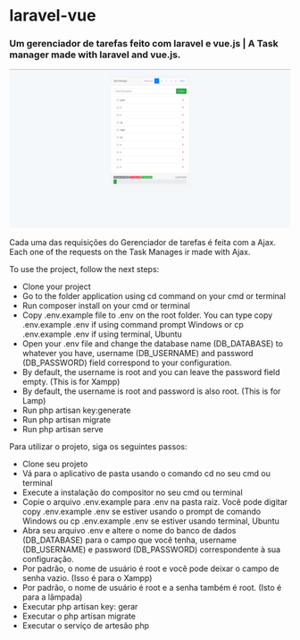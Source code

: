 # laravel-vue
### Um gerenciador de tarefas feito com laravel e vue.js | A Task manager made with laravel and vue.js.

![alt text](https://github.com/rafaelherbert/laravel-vue/blob/master/Captura%20de%20Tela%20(334).png)

Cada uma das requisições do Gerenciador de tarefas é feita com a Ajax.
Each one of the requests on the Task Manages ir made with Ajax.

To use the project, follow the next steps:
 
- Clone your project
- Go to the folder application using cd command on your cmd or terminal
- Run composer install on your cmd or terminal
- Copy .env.example file to .env on the root folder. You can type copy .env.example .env if using command prompt Windows or cp .env.example .env if using terminal, Ubuntu
- Open your .env file and change the database name (DB_DATABASE) to whatever you have, username (DB_USERNAME) and password  (DB_PASSWORD) field correspond to your configuration.
- By default, the username is root and you can leave the password field empty. (This is for Xampp)
- By default, the username is root and password is also root. (This is for Lamp)
- Run php artisan key:generate
- Run php artisan migrate
- Run php artisan serve

Para utilizar o projeto, siga os seguintes passos:

- Clone seu projeto
- Vá para o aplicativo de pasta usando o comando cd no seu cmd ou terminal
- Execute a instalação do compositor no seu cmd ou terminal
- Copie o arquivo .env.example para .env na pasta raiz. Você pode digitar copy .env.example .env se estiver usando o prompt de comando Windows ou cp .env.example .env se estiver usando terminal, Ubuntu
- Abra seu arquivo .env e altere o nome do banco de dados (DB_DATABASE) para o campo que você tenha, username (DB_USERNAME) e password (DB_PASSWORD) correspondente à sua configuração.
- Por padrão, o nome de usuário é root e você pode deixar o campo de senha vazio. (Isso é para o Xampp)
- Por padrão, o nome de usuário é root e a senha também é root. (Isto é para a lâmpada)
- Executar php artisan key: gerar
- Executar o php artisan migrate
- Executar o serviço de artesão php
